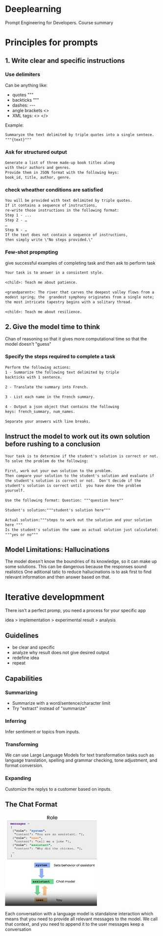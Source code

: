 # Deeplearning
Prompt Engineering for Developers. Course summary

# Principles for prompts
## 1. Write clear and specific instructions
### Use delimiters
Can be anything like:
 - quotes """
 - backticks """
 - dashes: ---
 - angle brackets <>
 - XML tags: <> </>

 Example:
 ```
Summaryze the text delimited by triple quotes into a single sentece. """{text}"""
```
### Ask for structured output 
```
Generate a list of three made-up book titles along 
with their authors and genres. 
Provide them in JSON format with the following keys: 
book_id, title, author, genre.
```
### check wheather conditions are satisfied
```
You will be provided with text delimited by triple quotes. 
If it contains a sequence of instructions,  
re-write those instructions in the following format:
Step 1 - ...
Step 2 - …
…
Step N - …
If the text does not contain a sequence of instructions,  
then simply write \"No steps provided.\"
```
### Few-shot propmpting
  give successful examples of completing task and then ask to perform task
```
Your task is to answer in a consistent style.

<child>: Teach me about patience.

<grandparent>: The river that carves the deepest valley flows from a modest spring; the  grandest symphony originates from a single note; the most intricate tapestry begins with a solitary thread.

<child>: Teach me about resilience.
```

## 2. Give the model time to think
Chan of reasoning so that it gives more computational time so that the model doesn't "guess"  

###  Specify the steps required to complete a task
```
Perform the following actions: 
1 - Summarize the following text delimited by triple 
backticks with 1 sentence.

2 - Translate the summary into French.

3 - List each name in the French summary.

4 - Output a json object that contains the following 
keys: french_summary, num_names.

Separate your answers with line breaks.
```

## Instruct the model to work out its own solution before rushing to a conclusion
```
Your task is to determine if the student's solution is correct or not.
To solve the problem do the following:

First, work out your own solution to the problem. 
Then compare your solution to the student's solution and evaluate if the student's solution is correct or not.  Don't decide if the student's solution is correct until  you have done the problem yourself.

Use the following format: Question: """question here""

Student's solution:"""student's solution here"""

Actual solution:"""steps to work out the solution and your solution here """
Is the student's solution the same as actual solution just calculated: """yes or no"""
```

## Model Limitations: Hallucinations
The model doesn't know the boundries of its knowledge, so it can make up some solutions.
This can be dangerous because the responses sound realistics
One aditional tatic to reduce hallucinations is to ask first to find relevant information and then answer based on that.

# Iterative developmment
There isn't a perfect promp, you need a process for your specific app

idea > implementation > experimental result > analysis

## Guidelines
- be clear and specific
- analyze why result does not give desired output
- redefine idea
- repeat

## Capabilities

### Summarizing
- Summarize with a word/sentence/character limit
- Try "extract" instead of "summarize"

### Inferring
Infer sentiment or topics from inputs.

### Transforming
We can use Large Language Models for text transformation tasks such as language translation, spelling and grammar checking, tone adjustment, and format conversion.

### Expanding
Customize the replys to a customer based on inputs.

## The Chat Format

<img src="chat .png"
     alt="chat format"
     style="width:300px; height:300px" />

Each conversation with a language model is standalone interaction which means that you need to provide all relevant messages to the model. We call that context, and you need to append it to the user messages keep a conversation